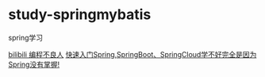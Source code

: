 # study-springmybatis

spring学习

[bilibili 编程不良人](https://space.bilibili.com/352224540/channel/detail?cid=123397)
[快速入门Spring,SpringBoot、SpringCloud学不好完全是因为Spring没有掌握!](https://www.bilibili.com/video/BV12k4y167jK?p=25)

